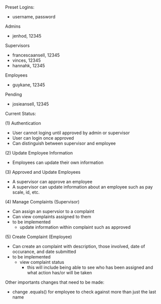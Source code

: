 Preset Logins: 
* username, password


Admins
* jenhod, 12345

Supervisors
* francescaansell, 12345
* vinces, 12345
* hannahk, 12345

Employees 
* guykane, 12345

Pending 
* josieansell, 12345

Current Status: 

(1) Authentication 
* User cannot loging until approved by admin or supervisor 
* User can login once approved
* Can distinguish between supervisor and employee

(2) Update Employee Information 
* Employees can update their own information 

(3) Approved and Update Employees
* A supervisor can approve an employee 
* A supervisor can update information about an employee such as pay scale, id, etc. 

(4) Manage Complaints (Supervisor)
* Can assign an supervsior to a complaint
* Can view complaints assigned to them 
* to be implemented 
  * update information within complaint such as approved 

(5) Create Complaint (Employee)
* Can create an complaint with description, those involved, date of occurance, and date submitted 
* to be implemented 
  * view complaint status 
    * this will include being able to see who has been assigned and what action has/or will be taken 


Other importants changes that need to be made: 
* change .equals() for employee to check against more than just the last name
